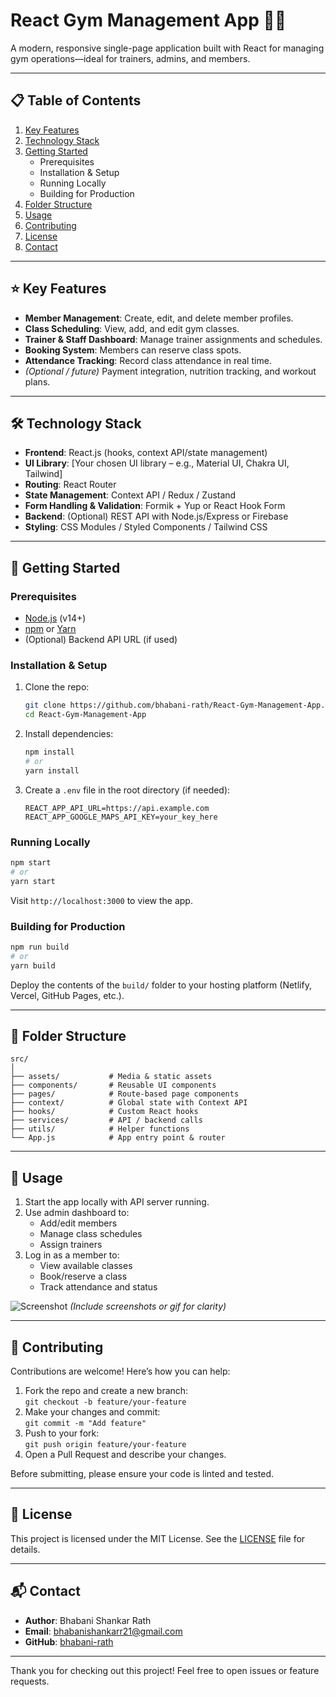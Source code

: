 # React Gym Management App 🏋️‍♂️

A modern, responsive single-page application built with React for managing gym operations—ideal for trainers, admins, and members.

---

## 📋 Table of Contents

1. [Key Features](#-key-features)  
2. [Technology Stack](#-technology-stack)  
3. [Getting Started](#-getting-started)  
   - Prerequisites  
   - Installation & Setup  
   - Running Locally  
   - Building for Production  
4. [Folder Structure](#-folder-structure)  
5. [Usage](#-usage)  
6. [Contributing](#-contributing)  
7. [License](#-license)  
8. [Contact](#-contact)

---

## ⭐ Key Features

- **Member Management**: Create, edit, and delete member profiles.
- **Class Scheduling**: View, add, and edit gym classes.
- **Trainer & Staff Dashboard**: Manage trainer assignments and schedules.
- **Booking System**: Members can reserve class spots.
- **Attendance Tracking**: Record class attendance in real time.
- *(Optional / future)* Payment integration, nutrition tracking, and workout plans.

---

## 🛠️ Technology Stack

- **Frontend**: React.js (hooks, context API/state management)
- **UI Library**: [Your chosen UI library – e.g., Material UI, Chakra UI, Tailwind]
- **Routing**: React Router
- **State Management**: Context API / Redux / Zustand
- **Form Handling & Validation**: Formik + Yup or React Hook Form
- **Backend**: (Optional) REST API with Node.js/Express or Firebase
- **Styling**: CSS Modules / Styled Components / Tailwind CSS

---

## 🚀 Getting Started

### Prerequisites

- [Node.js](https://nodejs.org/) (v14+)
- [npm](https://www.npmjs.com/) or [Yarn](https://yarnpkg.com/)
- (Optional) Backend API URL (if used)

### Installation & Setup

1. Clone the repo:  
   ```bash
   git clone https://github.com/bhabani-rath/React-Gym-Management-App.git
   cd React-Gym-Management-App
   ```

2. Install dependencies:  
   ```bash
   npm install
   # or
   yarn install
   ```

3. Create a `.env` file in the root directory (if needed):  
   ```env
   REACT_APP_API_URL=https://api.example.com
   REACT_APP_GOOGLE_MAPS_API_KEY=your_key_here
   ```

### Running Locally

```bash
npm start
# or
yarn start
```

Visit `http://localhost:3000` to view the app.

### Building for Production

```bash
npm run build
# or
yarn build
```

Deploy the contents of the `build/` folder to your hosting platform (Netlify, Vercel, GitHub Pages, etc.).

---

## 📁 Folder Structure

```
src/
│
├── assets/           # Media & static assets
├── components/       # Reusable UI components
├── pages/            # Route-based page components
├── context/          # Global state with Context API
├── hooks/            # Custom React hooks
├── services/         # API / backend calls
├── utils/            # Helper functions
└── App.js            # App entry point & router
```

---

## 🎯 Usage

1. Start the app locally with API server running.
2. Use admin dashboard to:
   - Add/edit members
   - Manage class schedules
   - Assign trainers
3. Log in as a member to:
   - View available classes
   - Book/reserve a class
   - Track attendance and status

![Screenshot](link-to-screenshot.png) *(Include screenshots or gif for clarity)*

---

## 🤝 Contributing

Contributions are welcome! Here’s how you can help:

1. Fork the repo and create a new branch:  
   `git checkout -b feature/your-feature`
2. Make your changes and commit:  
   `git commit -m "Add feature"`
3. Push to your fork:  
   `git push origin feature/your-feature`
4. Open a Pull Request and describe your changes.

Before submitting, please ensure your code is linted and tested.

---

## 📄 License

This project is licensed under the MIT License. See the [LICENSE](LICENSE) file for details.

---

## 📬 Contact

- **Author**: Bhabani Shankar Rath  
- **Email**: bhabanishankarr21@gmail.com  
- **GitHub**: [bhabani-rath](https://github.com/bhabani-rath)  

---

Thank you for checking out this project! Feel free to open issues or feature requests.
